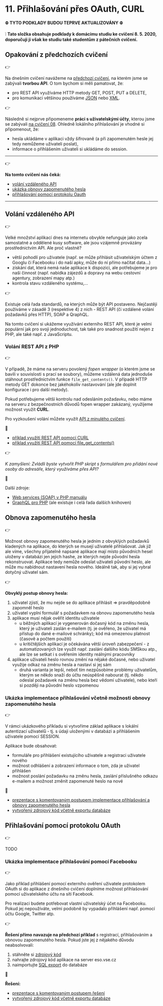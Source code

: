 # 11. Přihlašování přes OAuth, CURL

:no_entry: **TYTO PODKLADY BUDOU TEPRVE AKTUALIZOVÁNY** :no_entry: 

:grey_exclamation: **Tato složka obsahuje podklady k domácímu studiu ke cvičení 8. 5. 2020, doporučuji ji však ke studiu také studentům z pátečních cvičení.**

## Opakování z předchozích cvičení
:point_right:

Na dnešním cvičení navážeme na [předchozí cvičení](../10-rest-api-pdf), na kterém jsme se zabývali **tvorbou API**. O tom bychom si měli pamatovat, že:
- pro REST API využíváme HTTP metody GET, POST, PUT a DELETE,
- pro komunikaci většinou používáme [JSON](../09-uzivatele-db-json-xml#json) nebo [XML](../09-uzivatele-db-json-xml#xml).

:point_right:

Následně si nejprve připomeneme **práci s uživatelskými účty**, kterou jsme se zabývali [na cvičení 08](../08-uzivatele-maily).
Ohledně lokálního přihlašování je vhodné si připomenout, že:
- hesla ukládáme v aplikaci vždy šifrovaně (a při zapomenutém hesle jej tedy nemůžeme uživateli poslat),
- informace o přihlášením uživateli si ukládáme do session.

---

:point_right:

**Na tomto cvičení nás čeká:**
- [volání vzdáleného API](#vol%C3%A1n%C3%AD-vzd%C3%A1len%C3%A9ho-api)
- [ukázka obnovy zapomenutého hesla](#obnova-zapomenut%C3%A9ho-hesla)
- [přihlašování pomocí protokolu Oauth](#p%C5%99ihla%C5%A1ov%C3%A1n%C3%AD-pomoc%C3%AD-protokolu-oauth)

---

## Volání vzdáleného API
:point_right:

Velké množství aplikací dnes na internetu obvykle nefunguje jako zcela samostatné a oddělené kusy software, ale jsou vzájemně provázány prostřednictvím API. Ale proč vlastně?
- větší pohodlí pro uživatele (např. se může přihlásit uživatelským účtem z Googlu či Facebooku i do naší apky, může do ní přímo načítat data...)
- získání dat, která nemá naše aplikace k dispozici, ale potřebujeme je pro naši činnost (např. nabídka zájezdů a dopravy na webu cestovní agentury, zobrazení mapy atp.)
- kontrola stavu vzdáleného systému,...

:point_right:

Existuje celá řada standardů, na kterých může být API postaveno. Nejčastěji používáme v zásadě 3 (respektive 4) z nich - REST API (či vzdálené volání požadavků přes HTTP), SOAP a QraphQL.

Na tomto cvičení si ukážeme využívání externího REST API, které je velmi populární jak pro svoji jednoduchost, tak také pro snadnost použití nejen z PHP, ale také např. z JavaScriptu.

### Volání REST API z PHP
:point_right:

V případě, že máme na serveru povolený *fopen wrapper* (o kterém jsme se bavili v souvislosti s prací se soubory), můžeme vzdálená data jednoduše stáhnout prostřednictvím funkce ```file_get_contents()```. V případě HTTP metody GET dokonce bez jakéhokoliv nastavování (ale jde doplnit konfigurace i pro další metody).

Pokud potřebujeme větší kontrolu nad odesláním požadavku, nebo máme na serveru z bezpečnostních důvodů fopen wrapper zakázaný, využijeme možnost využít **CURL**.

Pro vyzkoušení volání můžete využít [API z minulého cvičení](../10-rest-api-pdf#tvorba-rest-api).

:blue_book:
- [příklad využití REST API pomocí CURL](./11-php-client-curl.php)
- [příklad využití REST API pomocí file_get_contents()](./11-php-client-file_get_contents.php)  

:point_right:

*K zamyšlení: Zvládli byste vytvořit PHP skript s formulářem pro přidání nové osoby do adresáře, který využíváme přes API?*
  
:blue_book:

Další zdroje:
- [Web services (SOAP) v PHP manuálu](https://www.php.net/manual/en/book.soap.php)
- [GraphQL pro PHP](https://graphql.org/code/#php) (ale existuje i celá řada dalších knihoven)

## Obnova zapomenutého hesla
:point_right:

Možnost obnovy zapomenutého hesla je jedním z obvyklých požadavků kladených na aplikace, do kterých se musejí uživatelé přihlašovat. Jak již ale víme, všechny přijatelně napsané aplikace mají místo původních hesel uloženy v databázi jen jejich hashe, ze kterých nejde původní hesla rekonstruovat. Aplikace tedy nemůže odeslat uživateli původní heslo, ale může mu nabídnout nastavení hesla nového. Ideálně tak, aby si jej vybral dotyčný uživatel sám.

:point_right:

**Obvyklý postup obnovy hesla:**
1. uživatel zjistí, že mu nejde se do aplikace přihlásit => pravděpodobně zapomněl heslo
2. uživatel vyplní formulář s požadavkem na obnovu zapomenutého hesla
3. aplikace musí nějak ověřit identitu uživatele
    - u běžných aplikací je vygenerován dočasný kód na změnu hesla, který je uživateli zaslán e-mailem (tj. je ověřeno, že uživatel má přístup do dané e-mailové schránky); kód má omezenou platnost (časově a počtem použití)
    - u kritičtějších aplikací je očekávána větší úroveň zabezpečení - z automatizovaných lze využít např. zaslání dalšího kódu SMSkou atp., ale lze se setkat i s ověřením identity reálnými pracovníky
4. aplikace uživateli heslo rovnou změní na nějaké dočasné, nebo uživatel využije odkaz na změnu hesla a nastaví si jej sám
    - druhá varianta je lepší, neboť tím nezpůsobíme problémy uživatelům, kterým se někdo snaží do účtu neúspěšně nabourat (tj. někdo odeslal požadavek na změnu hesla bez vědomí uživatele), nebo kteří si později na původní heslo vzpomenou

### Ukázka implementace přihlašování včetně možnosti obnovy zapomenutého hesla
:point_right:

V rámci ukázkového příkladu si vytvoříme základ aplikace s lokální autentizací uživatelů - tj. s údaji uloženými v databázi a přihlášením uživatele pomocí SESSION.

Aplikace bude obsahovat:
- formuláře pro přihlášení existujícího uživatele a registraci uživatele nového
- možnost odhlášení a zobrazení informace o tom, zda je uživatel přihlášen
- možnost poslání požadavku na změnu hesla, zaslání příslušného odkazu e-mailem a možnost změnit zapomenuté heslo na nové

:orange_book:
- [prezentace s komentovaným postupem implementace přihlašování a obnovy zapomenutého hesla](./11-local-login/prezentace-postup-vyvoje-local-login.pptx)
- [vytvořený zdrojový kód včetně exportu databáze](./11-local-login)

## Přihlašování pomocí protokolu OAuth
:point_right:

TODO

### Ukázka implementace přihlašování pomocí Facebooku
:point_right:

Jako příklad přihlášení pomocí externího ověření uživatele protokolem OAuth si do aplikace z dnešního cvičení doplníme možnost přihlašování pomocí uživatelského účtu na síti Facebook.

Pro realizaci budete potřebovat vlastní uživatelský účet na Facebooku. Pokud jej nepoužíváte, velmi podobně by vypadalo přihlášení např. pomocí účtu Google, Twitter atp.

:point_right:

**Řešení přímo navazuje na předchozí příklad** s registrací, přihlašováním a obnovou zapomenutého hesla. Pokud jste jej z nějakého důvodu neabsolvovali:
1. stáhněte si [zdrojový kód](./11-local-login)
2. nahrajte zdrojový kód aplikace na server eso.vse.cz
3. naimportujte [SQL export](./11-local-login/local-login.sql) do databáze

:orange_book:

**Řešení:**
- [prezentace s komentovaným postupem řešení](./11-facebook-login/prezentace-postup-vyvoje-facebook-login.pptx)
- [vytvořený zdrojový kód včetně exportu databáze](./11-facebook-login)
